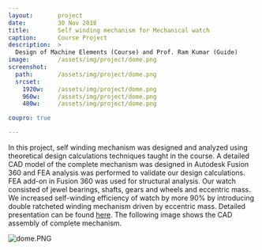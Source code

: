 ```yaml
---
layout:       project
date:         30 Nov 2018
title:        Self winding mechanism for Mechanical watch
caption:      Course Project
description:  >
  Design of Machine Elements (Course) and Prof. Ram Kumar (Guide)
image:        /assets/img/project/dome.png
screenshot:
  path:       /assets/img/project/dome.png
  srcset:
    1920w:    /assets/img/project/dome.png
    960w:     /assets/img/project/dome.png
    480w:     /assets/img/project/dome.png

coupro: true

---
```


In this project, self winding mechanism was designed and analyzed using theoretical design calculations techniques taught in the course. A detailed CAD model of the complete mechanism was designed in Autodesk Fusion 360 and FEA analysis was performed to validate our design calculations. FEA add-on in Fusion 360 was used for structural analysis. Our watch consisted of jewel bearings, shafts, gears and wheels and eccentric mass. We increased self-winding efficiency of watch by more 90% by introducing double ratcheted winding mechanism driven by eccentric mass. Detailed presentation can be found [here](/assets/dome_ppt.pdf). The following image shows the CAD assembly of complete mechanism.

![dome.PNG](dome.PNG)


